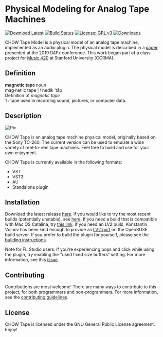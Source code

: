 # Physical Modeling for Analog Tape Machines
[![Download Latest](https://img.shields.io/badge/download-latest-blue.svg)](https://github.com/jatinchowdhury18/AnalogTapeModel/releases/latest)
[![Build Status](https://travis-ci.com/jatinchowdhury18/AnalogTapeModel.svg?token=Ub9niJrqG1Br1qaaxp7E&branch=master)](https://travis-ci.com/jatinchowdhury18/AnalogTapeModel)
[![License: GPL v3](https://img.shields.io/badge/License-GPLv3-brightgreen.svg)](https://www.gnu.org/licenses/gpl-3.0)
[![Downloads](https://img.shields.io/github/downloads/jatinchowdhury18/AnalogTapeModel/total)](https://somsubhra.com/github-release-stats/?username=jatinchowdhury18&repository=AnalogTapeModel)

CHOW Tape Model is a physical model of an analog tape machine,
implemented as an audio plugin. The physical model is described
in a [paper](http://dafx2019.bcu.ac.uk/papers/DAFx2019_paper_3.pdf)
presented at the 2019 DAFx conference. This work began part of a
class project for [Music 420](https://ccrma.stanford.edu/courses/420/)
at Stanford University (CCRMA).

## Definition
**magnetic tape** noun<br/>
mag·net·​ic tape | \ˈnedik 'tāp\
Definition of *magnetic tape*<br/>
1 : tape used in recording sound, pictures, or computer data.

## Description
![Pic](https://www.hifiengine.com/images/model/sony_tc-260.jpg)

CHOW Tape is an analog tape machine physical model, originally
based on the Sony TC-260. The current version can be used to
emulate a wide variety of reel-to-reel tape machines.
Feel free to build and use for your own enjoyment.

CHOW Tape is currently available in the following formats:
  - VST
  - VST3
  - AU
  - Standalone plugin

## Installation

Download the latest release
[here](https://github.com/jatinchowdhury18/AnalogTapeModel/releases/latest).
If you would like to try the most recent builds (potentially unstable),
see [here](https://github.com/jatinchowdhury18/AnalogTapeModel/tree/master/Plugin/Bin).
If you need a build that is compatible with Mac OS Catalina, try
[this link](https://www.dropbox.com/s/n14b1ju8kofp71v/CHOWTape.zip).
If you need an LV2 build, Konstantin Voinov has been kind enough to
provide an [LV2 port](https://build.opensuse.org/package/show/home:kill_it:JUCE/CHOWTapeModel)
on the OpenSUSE build server. If you prefer to build the plugin for yourself,
please see the [building instructions](https://github.com/jatinchowdhury18/AnalogTapeModel/blob/master/BUILDING.md).

Note for FL Studio users: If you're experiencing pops and click while using
the plugin, try enabling the "used fixed size buffers" setting. For more
information, see this [issue](https://github.com/jatinchowdhury18/AnalogTapeModel/issues/17#issuecomment-640199581).

## Contributing

Contributions are most welcome! There are many ways to contribute to this 
project, for both programmers and non-programmers. For more information,
see the
[contributing guidelines](https://github.com/jatinchowdhury18/AnalogTapeModel/blob/master/CONTRIBUTING.md).

## License
CHOW Tape is licensed under the GNU General Public License agreement. Enjoy!
